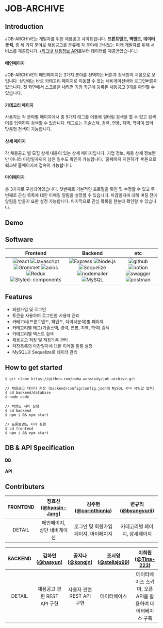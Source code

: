 # JOB-ARCHIVE

## Introduction
JOB-ARCHIVE는 개발자를 위한 채용공고 사이트입니다. **프론트엔드, 백엔드, 데이터분석**, 총 세 가지 분야로 채용공고를 분류해 각 분야에 관심있는 미래 개발자를 위해 서비스를 제공합니다. ([워크넷 채용정보 API](https://openapi.work.go.kr/opiMain.do)로부터 데이터를 제공받았습니다.)
#### 메인페이지
JOB-ARCHIVE의 메인페이지는 3가지 분야를 선택하는 버튼과 검색창이 처음으로 보입니다. 상단에는 바로 카테고리 페이지로 이동할 수 있는 네비게이션바와 로그인버튼이 있습니다. 첫 화면에서 스크롤을 내리면 가장 최근에 등록된 채용공고 9개를 확인할 수 있습니다.
#### 카테고리 페이지
사용자는 각 분야별 페이지에서 총 5가지 태그를 이용해 필터링 검색을 할 수 있고 검색어를 입력하여 검색할 수 있습니다. 태그로는 기술스택, 경력, 연봉, 지역, 학력이 있어 맞춤형 검색이 가능합니다. 
#### 상세 페이지
각 채용공고 별 모집 상세 내용이 있는 상세 페이지입니다. 기업 정보, 채용 상세 정보뿐만 아니라 마감일자까지 남은 일수도 확인이 가능합니다. '홈페이지 지원하기' 버튼으로 워크넷 홈페이지에 접속이 가능합니다.
#### 마이페이지
총 3가지로 구성되어있습니다. 첫번째로 기본적인 프로필을 확인 및 수정할 수 있고 두번째로 관심 목록에 대한 이메일 알림을 설정할 수 있습니다. 마감일자에 대해 며칠 전에 알림을 받을지 또한 설정 가능합니다. 마지막으로 관심 목록을 한눈에 확인할 수 있습니다.

## Demo

## Software
|         Frontend         |      Backend      |         etc          |
| :----------------------: | :---------------: | :------------------: |
| ![react](https://img.shields.io/badge/React-v17.0.2-61DAFB?logo=react) ![Javascript](https://img.shields.io/badge/Javascript-ES6+-F7DF1E?logo=javascript) ![Grommet](https://img.shields.io/badge/Grommet-v2.17.4-7952B3?color=764ed3) ![axios](https://img.shields.io/badge/axios-v0.21.1-9cf?color=purple) ![Redux](https://img.shields.io/badge/redux-v4.1.1-764ABC?logo=redux) ![Styled-components](https://img.shields.io/badge/styled_components-v5.3.0-DB7093?logo=styled-components) | ![Express](https://img.shields.io/badge/express-v4.17.1-white?logo=express) ![Node.js](https://img.shields.io/badge/Node.js-v14.17.5-339933?logo=node.js) ![Sequelize](https://img.shields.io/badge/seqeulize-v6.6.5-52B0E7?logo=sequelize) ![nodemailer](https://img.shields.io/badge/nodemailer-v6.6.3-EA4335?logo=gmail) ![MySQL](https://img.shields.io/badge/MySQL-v8.0.23-4479A1?logo=mysql) | ![github](https://img.shields.io/badge/Github-gray?logo=github) ![notion](https://img.shields.io/badge/Notion-gray?logo=notion) ![swagger](https://img.shields.io/badge/Swagger-grey?logo=swagger) ![postman](https://img.shields.io/badge/Postman-grey?logo=postman)|


## Features
- 회원가입 및 로그인
- 토큰을 사용하여 로그인한 사용자 관리
- 카테고리(프론트엔드, 백엔드, 데이터분석)별 페이지
- 카테고리별 태그(기술스택, 경력, 연봉, 지역, 학력) 검색
- 카테고리별 텍스트 검색
- 채용공고 저장 및 저장목록 관리
- 저장목록의 마감일자에 대한 이메일 알림 설정
- MySQL과 Sequelize로 데이터 관리


## How to get started
```
$ git clone https://github.com/ewha-webstudy/job-archive.git

// 채용공고 데이터 저장 (backend/config/config.json에 MySQL 서버 세팅값 입력)
$ cd backend/database
$ node code

// 백엔드 서버 실행
$ cd backend
$ npm i && npm start

// 프론트엔드 서버 실행
$ cd frontend
$ npm i && npm start
```

## DB & API Specification
#### DB
#### API

## Contributers
|FRONTEND|장효신([**@hyosin-Jang**](https://github.com/hyosin-Jang))|김주현([**@corinthionia**](https://github.com/corinthionia))|변규리([**@byungyurii**](https://github.com/byungyurii))|
| :----------------------: | :----------------------: | :----------------------: | :----------------------: |
|DETAIL| 메인페이지, 상단 네비게이션 | 로그인 및 회원가입 페이지, 마이페이지 | 카테고리별 페이지, 상세페이지 |

|BACKEND|김하연([**@haayun**](https://github.com/haayun))|공지나([**@kongjn**](https://github.com/kongjn))|조서영([**@stellajo99**](https://github.com/stellajo99))|이희원([**@Tina-223**](https://github.com/Tina-223))|
| :----------------------: | :----------------------: | :----------------------: | :----------------------: | :----------------------: |
|DETAIL| 채용공고 관련 REST API 구현 | 사용자 관련 REST API 구현 | 데이터베이스 | 데이터베이스 스키마, 오픈 API를 활용하여 데이터베이스 구축 |
